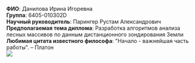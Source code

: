 
**ФИО**: Данилова Ирина Игоревна  
**Группа**: 6405-010302D  
**Научный руководитель**: Парингер Рустам Александрович  
**Предполагаемая тема диплома**: Разработка алгоритмов анализа лесных массивов по данным дистанционного зондирования Земли  
**Любимая цитата известного философа**: "Начало - важнейшая часть работы". – Платон  
![](https://private-user-images.githubusercontent.com/132393482/384082320-078a37c2-6d15-4796-813b-e79bb79c0a82.jpg?jwt=eyJhbGciOiJIUzI1NiIsInR5cCI6IkpXVCJ9.eyJpc3MiOiJnaXRodWIuY29tIiwiYXVkIjoicmF3LmdpdGh1YnVzZXJjb250ZW50LmNvbSIsImtleSI6ImtleTUiLCJleHAiOjE3MzEwMDI2NTcsIm5iZiI6MTczMTAwMjM1NywicGF0aCI6Ii8xMzIzOTM0ODIvMzg0MDgyMzIwLTA3OGEzN2MyLTZkMTUtNDc5Ni04MTNiLWU3OWJiNzljMGE4Mi5qcGc_WC1BbXotQWxnb3JpdGhtPUFXUzQtSE1BQy1TSEEyNTYmWC1BbXotQ3JlZGVudGlhbD1BS0lBVkNPRFlMU0E1M1BRSzRaQSUyRjIwMjQxMTA3JTJGdXMtZWFzdC0xJTJGczMlMkZhd3M0X3JlcXVlc3QmWC1BbXotRGF0ZT0yMDI0MTEwN1QxNzU5MTdaJlgtQW16LUV4cGlyZXM9MzAwJlgtQW16LVNpZ25hdHVyZT0wODJhMmE4NWJiMzIwMzNhMjE3NDY3NTE5NjY2YzQwZjJiNjdlNzhiMzliNzMzNWY4MWZiZjgyZGQ0OGFhNzUwJlgtQW16LVNpZ25lZEhlYWRlcnM9aG9zdCJ9.g_jwg4ks7b6ZS5qliHYSv41Fkl50OKXcYMXhfpYWN0o)


